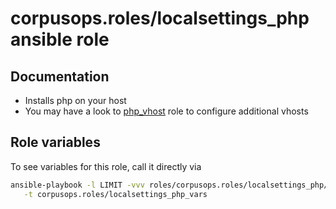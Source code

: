 # corpusops.roles/localsettings_php ansible role
## Documentation

- Installs php on your host
- You may have a look to [php_vhost](../php_vhost) role to configure additional vhosts

## Role variables
To see variables for this role, call it directly via
```bash
ansible-playbook -l LIMIT -vvv roles/corpusops.roles/localsettings_php/role.yml \
   -t corpusops.roles/localsettings_php_vars
```
